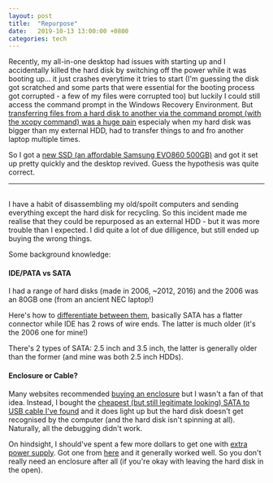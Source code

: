```yaml
---
layout: post
title:  "Repurpose"
date:   2019-10-13 13:00:00 +0800
categories: tech
---
```


Recently, my all-in-one desktop had issues with starting up and I accidentally killed the hard disk by switching off the power while it was booting up... it just crashes everytime it tries to start (I'm guessing the disk got scratched and some parts that were essential for the booting process got corrupted - a few of my files were corrupted too) but luckily I could still access the command prompt in the Windows Recovery Environment. But [transferring files from a hard disk to another via the command prompt (with the xcopy command) was a huge pain](https://support.microsoft.com/en-us/help/323007/how-to-copy-a-folder-to-another-folder-and-retain-its-permissions) especialy when my hard disk was bigger than my external HDD, had to transfer things to and fro another laptop multiple times.

So I got a [new SSD (an affordable Samsung EVO860 500GB)](https://www.courts.com.sg/samsung-mz-76e500bw-2-5in-860-evo-500gb-ssd-internal-ssd-ip137598) and got it set up pretty quickly and the desktop revived. Guess the hypothesis was quite correct. 

---
<br>
I have a habit of disassembling my old/spoilt computers and sending everything except the hard disk for recycling. So this incident made me realise that they could be repurposed as an external HDD - but it was more trouble than I expected. I did quite a lot of due dilligence, but still ended up buying the wrong things. 

Some background knowledge: 

#### IDE/PATA vs SATA

I had a range of hard disks (made in 2006, ~2012, 2016) and the 2006 was an 80GB one (from an ancient NEC laptop!)

Here's how to [differentiate between them](https://www.reclaime.com/library/how-to-tell-ide-from-sata.aspx), basically SATA has a flatter connector while IDE has 2 rows of wire ends. The latter is much older (it's the 2006 one for mine!)

There's 2 types of SATA: 2.5 inch and 3.5 inch, the latter is generally older than the former (and mine was both 2.5 inch HDDs).

#### Enclosure or Cable? 

Many websites recommended [buying an enclosure](https://www.howtogeek.com/268249/how-to-turn-an-old-hard-drive-into-an-external-drive/) but I wasn't a fan of that idea. Instead, I bought the [cheapest (but still legitimate looking) SATA to USB cable I've found](https://www.qoo10.sg/item/USB-3-0-TO-2-5-INCH-SATA-CABLE-CONVERTER-ADAPTER-HARD-DISK-6/603602163?banner_no=1305330) and it does light up but the hard disk doesn't get recognised by the computer (and the hard disk isn't spinning at all). Naturally, all the debugging didn't work. 

On hindsight, I should've spent a few more dollars to get one with [extra power supply](https://superuser.com/questions/1372617/can-a-sata-to-usb-cable-run-a-sata-hard-disk-off-a-usb-port). Got one from [here](https://www.lazada.sg/products/free-uk-power-adapterugreen-sata-to-usb-adapter-usb-30-20-cable-to-sata-converter-for-samsung-seagate-wd-25-35-hdd-ssd-hard-disk-usb-sata-adapter-uk-plug-intl-i6393383-s8040426.html) and it generally worked well. So you don't really need an enclosure after all (if you're okay with leaving the hard disk in the open).
